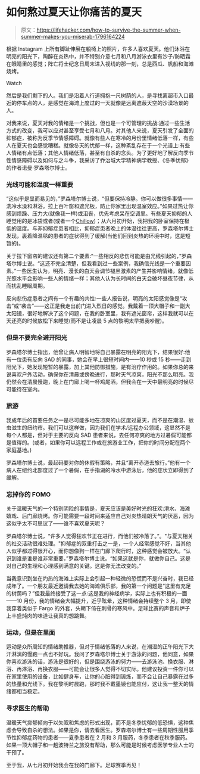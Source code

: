 # 如何熬过夏天让你痛苦的夏天

> 原文：<https://lifehacker.com/how-to-survive-the-summer-when-summer-makes-you-miserab-1796164224>

根据 Instagram 上所有脚趾伸展在躺椅上的照片，许多人喜欢夏天。他们沐浴在明亮的阳光下，陶醉在炎热中，并不特别介意七月和八月游泳衣里有沙子/防晒霜在眼睛里的感觉；阵亡将士纪念日周末进入视线的那一刻，总是西瓜、帆船和海滩烧烤。

Watch

然后是我们剩下的人。我们是沿着人行道拥抱一尺树荫的人，是寻找离超市入口最近的停车点的人，是感觉在海滩上度过的一天就像是远离遮蔽天空的沙漠场景的人。

对我来说，夏天对我的情绪是一个挑战，但也是一个可管理的挑战:通过一些生活方式的改变，我可以应对甚至享受七月和八月。对其他人来说，夏天引发了全面的抑郁症，被称为反季节情感障碍。就像有些人在寒冷的月份里情绪低落一样，有些人在夏天也会感觉糟糕。就像冬天的忧郁一样，这种紊乱存在于一个光谱上:有些人情绪有点低落；其他人情绪低落，甚至有自杀的念头。为了更好地了解反向季节性情感障碍以及如何与之斗争，我采访了乔治城大学精神病学教授、《冬季忧郁》的作者诺曼·罗森塔尔博士。

### 光线可能和温度一样重要

“这似乎是显而易见的，”罗森塔尔博士说，“但要保持冷静。你可以做很多事情——洗冷水澡和淋浴。拉上百叶窗和遮光板，防止你家里出现温室效应。”如果过热让你感到烦躁、压力大(就像我一样)或沮丧，优先考虑呆在空调里。有些夏天抑郁的人睡觉用的是冰袋或者(或者一个[Chillow](https://www.amazon.com/Chillow-604232777510-%C2%AE-Comfort-Device/dp/B0000V0E14/?asc_campaign=InlineText&asc_refurl=https://lifehacker.com/how-to-survive-the-summer-when-summer-makes-you-miserab-1796164224&asc_source=&rawdata=[r|https://www.google.com/undefined&ref=pd_ybh_6&tag=kinjalifehackerlink-20))；从六月初开始，我把我的卧室保持在极低的温度。与非抑郁症患者相比，抑郁症患者晚上的体温往往更高，罗森塔尔博士发现，裹着降温毯的患者的症状得到了缓解(当他们回到炎热的环境中时，这是短暂的)。

关于拉下窗帘的建议还有第二个要素:“一些相反的悲伤可能是由光线引起的，”罗森塔尔博士说。“这还不完全清楚，但我看到过一些案例，我确信光线是一个重要因素。”一些医生认为，明亮、漫长的白天会调节褪黑激素的产生并影响情绪，就像低光照水平会影响一些人的情绪一样；其他人认为长时间的白天会破坏昼夜节律，从而扰乱睡眠周期。

反向悲伤症患者之间有一个有趣的共性:一些人报告说，明亮的太阳感觉像是“攻击”或“袭击”——这正是我走出前门进入烈日的感觉。我戴着一顶大帽子和一副大太阳镜，很好地解决了这个问题，在我的卧室里，我有遮光窗帘，这样我就可以在天还亮的时候放松下来睡觉(而不是让凌晨 5 点的黎明太早把我吵醒)。

### 但是不要完全避开阳光

罗森塔尔博士指出，他曾让病人明智地将自己暴露在明亮的阳光下，结果很好:他有一位患有反向 SAD 的同事，她会在早上很短时间内——10 秒或 15 秒——走到阳光下，她发现短暂的暴露，加上其他防御措施，是有治疗作用的。如果你总的来说喜欢户外活动，确保你在清晨或傍晚进行，那时天气凉爽，阳光不那么明亮。我仍然会在清晨慢跑，晚上在门廊上喝一杯鸡尾酒，但我会在一天中最明亮的时候尽可能待在室内。

### 旅游

我成年后的首要任务之一是尽可能多地在凉爽的山区度过夏天，而不是在潮湿、蚊虫滋生的纽约市。我们可以这样做，因为我们在学术/远程办公领域，这显然不是每个人都是，但对于主要的反向 SAD 患者来说，去任何凉爽的地方过暑假可能都是值得的。(或者，如果你可以远程工作或在旅游业工作，把你的时间分配在两个家庭基地。)

罗森塔尔博士说，最起码要对你的休假有策略，并且“离开赤道去旅行。”他有一个病人在纽约北部度过了一个暑假，在手指湖的冷水中游泳后，他的症状立即得到了缓解。

### 忘掉你的 FOMO

关于温暖天气的一个特别阴险的事情是，夏天应该是美好时光的狂欢:滑水、海滩嬉戏、后门廊烧烤。你可能需要一段时间来适应自己对炎热晴朗天气的厌恶，因为这似乎太不可思议了——谁不喜欢夏天呢？

罗森塔尔博士说，“许多人觉得狂欢节正在进行，而他们被冷落了。”。"与夏天相关的社交活动很难处理。"抑郁症的双重打击之一是，一个人经常感觉不好，当其他人似乎都过得很开心，而你想像狗一样在门廊下爬行时，这种感觉会被放大。“认识到谁是谁是谁非常重要，”罗森塔尔博士说。“如果这就是你，就做你自己。这是对自己的生理和心理感到满意的关键。这是你无法改变的。”

当我意识到坐在灼热的海滩上实际上会引起一种轻微的恐慌而不是兴奋时，我已经成年了。一个朋友最近邀请我去她的海滩俱乐部，我的第一个问题是“这里有充足的树荫吗？”但我最终接受了这一点:这是我的神经病学，实际上也有积极的一面——10 月份，我的情绪会大幅提升，近乎眩晕，这种情绪会持续整个 3 月，即使我穿着类似于 Fargo 的外套，头朝下倚在刺骨的寒风中。足球比赛的声音和炉子上丰盛炖肉的味道让我真的想跳舞。

### 运动，但是在里面

运动是众所周知的情绪助推器，但对于情绪低落的人来说，在潮湿的正午阳光下大汗淋漓的慢跑一点也不好玩。我问了罗森塔尔博士关于游泳的问题，他同意，如果你喜欢游泳的话，游泳是很好的，但是围绕游泳的努力——去游泳池、换衣服、淋浴、再淋浴、再换衣服——可能会让很多人觉得不切实际。他建议投资一件你可以在家里使用的设备，比如健身车，让你的心脏得到锻炼，而不会让自己暴露在过多的热量和光线下。我在黎明时晨跑，那时我不戴墨镜也能应付，这让我一整天的情绪都相当稳定。

### 寻求医生的帮助

温暖天气抑郁倾向于以失眠和焦虑的形式出现，而不是冬季忧郁的低恐惧，这种焦虑会导致自杀的想法。如果是你，请去看医生。罗森塔尔博士有一些周期性服用季节性抑郁症药物的患者——夏季患者在 2 月和 3 月服药，冬季患者在秋季服药。如果一顶大帽子和一趟波特兰之旅没有帮助，那么可能是时候考虑医学专业人士的干预了。

至于我，从七月初开始我会在我的门廊下。足球赛季再见！